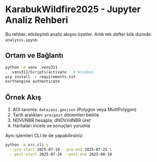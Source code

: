 # KarabukWildfire2025 - Jupyter Analiz Rehberi

Bu rehber, etkileşimli analiz akışını özetler. Artık tek defter kök dizinde: `analysis.ipynb`.

## Ortam ve Bağlantı
```bash
python -m venv .venv311
. .venv311/Scripts/activate   # Windows
pip install -r requirements.txt
earthengine authenticate
```

## Örnek Akış
1. AOI tanımla: `data/aoi.geojson` (Polygon veya MultiPolygon)
2. Tarih aralıkları: `pre/post` dönemleri belirle
3. NDVI/NBR hesapla; dNDVI/dNBR üret
4. Haritaları incele ve sonuçları yorumla

Aynı işlemleri CLI ile de yapabilirsiniz:
```bash
python -m src.cli \
  --pre-start 2025-07-10 --pre-end 2025-07-25 \
  --post-start 2025-07-26 --post-end 2025-08-10
```

